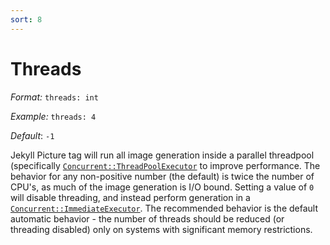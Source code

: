 ```yaml
---
sort: 8
---
```


# Threads

*Format:* `threads: int`

*Example:* `threads: 4`

*Default*: `-1`

Jekyll Picture tag will run all image generation inside a parallel threadpool
(specifically [`Concurrent::ThreadPoolExecutor`](https://ruby-concurrency.github.io/concurrent-ruby/1.1.4/Concurrent/ThreadPoolExecutor.html)
to improve performance. The behavior for any non-positive number (the default)
is twice the number of CPU's, as much of the image generation is I/O bound.
Setting a value of `0` will disable threading, and instead perform generation
in a [`Concurrent::ImmediateExecutor`](https://ruby-concurrency.github.io/concurrent-ruby/1.1.4/Concurrent/ImmediateExecutor.html).
The recommended behavior is the default automatic behavior - the number of
threads should be reduced (or threading disabled) only on systems with
significant memory restrictions.